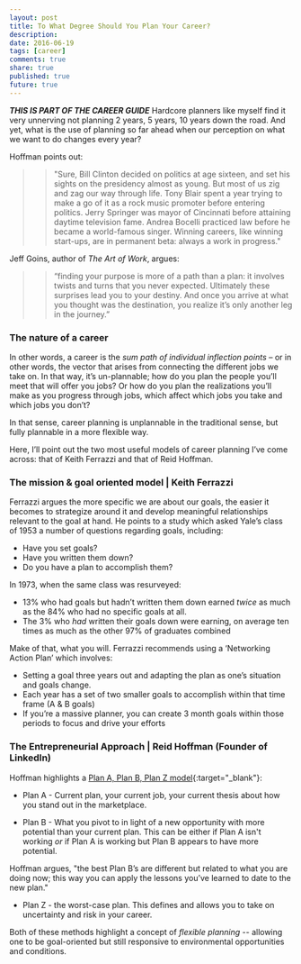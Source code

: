 ```yaml
---
layout: post
title: To What Degree Should You Plan Your Career?
description: 
date: 2016-06-19
tags: [career]
comments: true
share: true
published: true
future: true
---
```


***THIS IS PART OF THE CAREER GUIDE***
Hardcore planners like myself find it very unnerving not planning 2 years, 5 years, 10 years down the road. And yet, what is the use of planning so far ahead when our perception on what we want to do changes every year? 

Hoffman points out: 

>  > "Sure, Bill Clinton decided on politics at age sixteen, and set his sights on the presidency almost as young. But most of us zig and zag our way through life. Tony Blair spent a year trying to make a go of it as a rock music promoter before entering politics. Jerry Springer was mayor of Cincinnati before attaining daytime television fame. Andrea Bocelli practiced law before he became a world-famous singer.  Winning careers, like winning start-ups, are in permanent beta: always a work in progress."

Jeff Goins, author of *The Art of Work*, argues:

> > “finding your purpose is more of a path than a plan: it involves twists and turns that you never expected. Ultimately these surprises lead you to your destiny. And once you arrive at what you thought was the destination, you realize it’s only another leg in the journey.”

### The nature of a career

In other words, a career is the *sum path of individual inflection points* – or in other words, the vector that arises from connecting the different jobs we take on. In that way, it’s un-plannable; how do you plan the people you’ll meet that will offer you jobs? Or how do you plan the realizations you’ll make as you progress through jobs, which affect which jobs you take and which jobs you don’t? 

In that sense, career planning is unplannable in the traditional sense, but fully plannable in a more flexible way. 

Here, I’ll point out the two most useful models of career planning I’ve come across: that of Keith Ferrazzi and that of Reid Hoffman. 

### The mission & goal oriented model | Keith Ferrazzi

Ferrazzi argues the more specific we are about our goals, the easier it becomes to strategize around it and develop meaningful relationships relevant to the goal at hand. He points to a study which asked Yale’s class of 1953 a number of questions regarding goals, including:

- Have you set goals?
- Have you written them down?
- Do you have a plan to accomplish them? 
 
In 1973, when the same class was resurveyed:
-	13% who had goals but hadn’t written them down earned *twice* as much as the 84% who had no specific goals at all. 
-	The 3% who *had* written their goals down were earning, on average ten times as much as the other 97% of graduates combined

Make of that, what you will. Ferrazzi recommends using a ‘Networking Action Plan’ which involves:
-	Setting a goal three years out and adapting the plan as one’s situation and goals change.
-	Each year has a set of two smaller goals to accomplish within that time frame (A & B goals)
-	If you’re a massive planner, you can create 3 month goals within those periods to focus and drive your efforts

### The Entrepreneurial Approach | Reid Hoffman (Founder of LinkedIn)

Hoffman highlights a [Plan A, Plan B, Plan Z model](https://www.linkedin.com/pulse/20121023063237-1213-flexibly-persistent-career-planning-it-s-not-about-the-color-of-your-parachute){:target="_blank"}: 

* Plan A - Current plan, your current job, your current thesis about how you stand out in the marketplace.

* Plan B - What you pivot to in light of a new opportunity with more potential than your current plan. This can be either if Plan A isn't working *or* if Plan A is working but Plan B appears to have more potential. 

Hoffman argues, "the best Plan B’s are different but related to what you are doing now; this way you can apply the lessons you’ve learned to date to the new plan."

* Plan Z - the worst-case plan. This defines and allows you to take on uncertainty and risk in your career. 

Both of these methods highlight a concept of *flexible planning* -- allowing one to be goal-oriented but still responsive to environmental opportunities and conditions. 